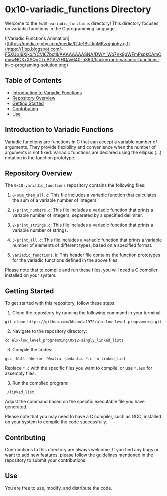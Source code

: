# 0x10-variadic_functions Directory

Welcome to the `0x10-variadic_functions` directory! This directory focuses on variadic functions in the C programming language.

![Variadic Functions Animation]([https://media.giphy.com/media/l2Je1BUJmMKzq/giphy.gif](https://1.bp.blogspot.com/-F5XUb19Xjko/YCVl67bctII/AAAAAAAASNA/DWY_Wo7Kk9gWFmPspkCAmCmxwNCXxXSQgCLcBGAsYHQ/w640-h360/hackerrank-variadic-functions-in-c-programing-solution.png)

## Table of Contents

- [Introduction to Variadic Functions](#introduction-to-variadic-functions)
- [Repository Overview](#repository-overview)
- [Getting Started](#getting-started)
- [Contributing](#contributing)
- [Use](#use)
  
## Introduction to Variadic Functions

Variadic functions are functions in C that can accept a variable number of arguments. They provide flexibility and convenience when the number of arguments is not fixed. Variadic functions are declared using the ellipsis (...) notation in the function prototype.

## Repository Overview

The `0x10-variadic_functions` repository contains the following files:

1. `0-sum_them_all.c`: This file includes a variadic function that calculates the sum of a variable number of integers.

2. `1-print_numbers.c`: This file includes a variadic function that prints a variable number of integers, separated by a specified delimiter.

3. `2-print_strings.c`: This file includes a variadic function that prints a variable number of strings.

4. `3-print_all.c`: This file includes a variadic function that prints a variable number of elements of different types, based on a specified format.

5. `variadic_functions.h`: This header file contains the function prototypes for the variadic functions defined in the above files.

Please note that to compile and run these files, you will need a C compiler installed on your system.

## Getting Started

To get started with this repository, follow these steps:

1. Clone the repository by running the following command in your terminal:
```   
git clone https://github.com/khaoula1972/alx-low_level_programming.git
``` 
2. Navigate to the repository directory:
```
cd alx-low_level_programming\0x12-singly_linked_lists
```
3. Compile the codes:
``` 
gcc -Wall -Werror -Wextra -pedantic *.c -o linked_list
``` 
Replace `*.c` with the specific files you want to compile, or use `*.asm` for assembly files.

3. Run the compiled program:
``` 
./linked_list
``` 
Adjust the command based on the specific executable file you have generated.

Please note that you may need to have a C compiler, such as GCC, installed on your system to compile the code successfully.

## Contributing

Contributions to this directory are always welcome. If you find any bugs or want to add new features, please follow the guidelines mentioned in the repository to submit your contributions.

## Use

You are free to use, modify, and distribute the code.
